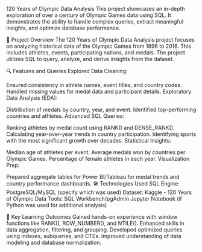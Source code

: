 120 Years of Olympic Data Analysis
This project showcases an in-depth exploration of over a century of Olympic Games data using SQL. It demonstrates the ability to handle complex queries, extract meaningful insights, and optimize database performance.

📂 Project Overview
The 120 Years of Olympic Data Analysis project focuses on analyzing historical data of the Olympic Games from 1896 to 2016. This includes athletes, events, participating nations, and medals. The project utilizes SQL to query, analyze, and derive insights from the dataset.

🔍 Features and Queries Explored
Data Cleaning:

Ensured consistency in athlete names, event titles, and country codes.
Handled missing values for medal data and participant details.
Exploratory Data Analysis (EDA):

Distribution of medals by country, year, and event.
Identified top-performing countries and athletes.
Advanced SQL Queries:

Ranking athletes by medal count using RANK() and DENSE_RANK().
Calculating year-over-year trends in country participation.
Identifying sports with the most significant growth over decades.
Statistical Insights:

Median age of athletes per event.
Average medals won by countries per Olympic Games.
Percentage of female athletes in each year.
Visualization Prep:

Prepared aggregate tables for Power BI/Tableau for medal trends and country performance dashboards.
🛠️ Technologies Used
SQL Engine: PostgreSQL/MySQL (specify which was used)
Dataset: Kaggle - 120 Years of Olympic Data
Tools:
SQL Workbench/pgAdmin
Jupyter Notebook (if Python was used for additional analysis)

🚀 Key Learning Outcomes
Gained hands-on experience with window functions like RANK(), ROW_NUMBER(), and NTILE().
Enhanced skills in data aggregation, filtering, and grouping.
Developed optimized queries using indexes, subqueries, and CTEs.
Improved understanding of data modeling and database normalization.

